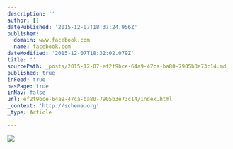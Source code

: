 ```yaml
---
description: ''
author: []
datePublished: '2015-12-07T18:37:24.956Z'
publisher:
  domain: www.facebook.com
  name: facebook.com
dateModified: '2015-12-07T18:32:02.079Z'
title: ''
sourcePath: _posts/2015-12-07-ef2f9bce-64a9-47ca-ba80-7905b3e73c14.md
published: true
inFeed: true
hasPage: true
inNav: false
url: ef2f9bce-64a9-47ca-ba80-7905b3e73c14/index.html
_context: 'http://schema.org'
_type: Article

---
```

![](https://scontent-arn2-1.xx.fbcdn.net/hphotos-xaf1/v/t1.0-9/391593_263156277136785_1698278569_n.jpg?oh=a1497e457446803a3b8cba12c8a3e119&oe=571A7242)